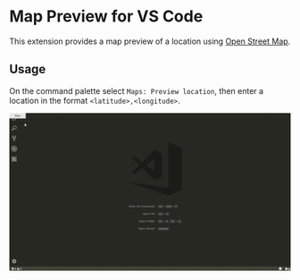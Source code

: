 # Map Preview for VS Code

This extension provides a map preview of a location using [Open Street Map](https://openstreetmap.org).

## Usage

On the command palette select `Maps: Preview location`, then enter a location in the format `<latitude>,<longitude>`.

![Example](./docs/map_preview.gif)
